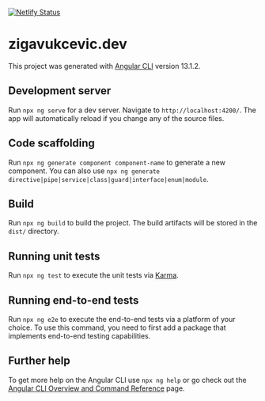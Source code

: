[![Netlify Status](https://api.netlify.com/api/v1/badges/97c75275-e916-4c24-b75b-4100d636d8d8/deploy-status)](https://app.netlify.com/sites/upbeat-colden-b80abc/deploys)

# zigavukcevic.dev

This project was generated with [Angular CLI](https://github.com/angular/angular-cli) version 13.1.2.

## Development server

Run `npx ng serve` for a dev server. Navigate to `http://localhost:4200/`. The app will automatically reload if you change any of the source files.

## Code scaffolding

Run `npx ng generate component component-name` to generate a new component. You can also use `npx ng generate directive|pipe|service|class|guard|interface|enum|module`.

## Build

Run `npx ng build` to build the project. The build artifacts will be stored in the `dist/` directory.

## Running unit tests

Run `npx ng test` to execute the unit tests via [Karma](https://karma-runner.github.io).

## Running end-to-end tests

Run `npx ng e2e` to execute the end-to-end tests via a platform of your choice. To use this command, you need to first add a package that implements end-to-end testing capabilities.

## Further help

To get more help on the Angular CLI use `npx ng help` or go check out the [Angular CLI Overview and Command Reference](https://angular.io/cli) page.
